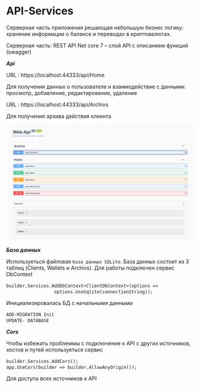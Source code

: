 # API-Services
Серверная часть приложения решающая небольшую бизнес логику: хранение информации о балансе и переводах в криптовалютах.

Серверная часть: REST API Net core 7 – слой API с описанием функций (swagger)


***Api***

URL : https://localhost:44333/api/Home

Для получения данных о пользователе и взаимодействие с данными: просмотр, добавление, редактирование, удаление


URL : https://localhost:44333/api/Archivs 

Для получения архива действия клиента

![Scren](https://github.com/Lifanov1996/API-Services/blob/main/Api-1.png)


***База данных***

Используеться файловая `база данных SQLite`. База данных состоит из 3 таблиц (Clients, Wallets и Archivs). Для работы подключен сервис DbContext 
```
builder.Services.AddDbContext<ClientDbContext>(options =>
                  options.UseSqlite(connectionString));
```

Инициализировалась БД с начальными данными 
```
ADD-MIGRATION Init
UPDATE- DATABASE
```

***Cors***

Чтобы избежать проблеммы с подключение к API c других источников, хостов и путей используеться сервис 
```
builder.Services.AddCors();
app.UseCors(builder => builder.AllowAnyOrigin());
```
Для доступа всех источников к API

